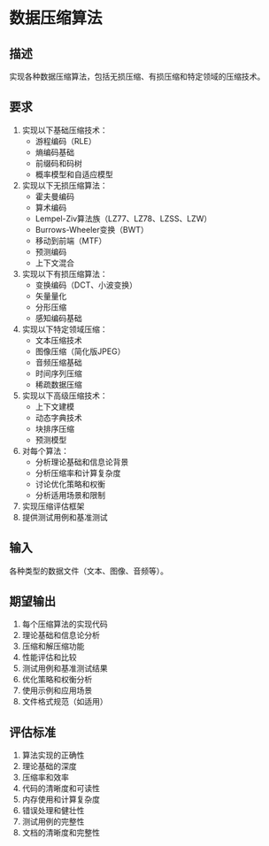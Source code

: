 # 数据压缩算法

## 描述
实现各种数据压缩算法，包括无损压缩、有损压缩和特定领域的压缩技术。

## 要求
1. 实现以下基础压缩技术：
   - 游程编码（RLE）
   - 熵编码基础
   - 前缀码和码树
   - 概率模型和自适应模型
2. 实现以下无损压缩算法：
   - 霍夫曼编码
   - 算术编码
   - Lempel-Ziv算法族（LZ77、LZ78、LZSS、LZW）
   - Burrows-Wheeler变换（BWT）
   - 移动到前端（MTF）
   - 预测编码
   - 上下文混合
3. 实现以下有损压缩算法：
   - 变换编码（DCT、小波变换）
   - 矢量量化
   - 分形压缩
   - 感知编码基础
4. 实现以下特定领域压缩：
   - 文本压缩技术
   - 图像压缩（简化版JPEG）
   - 音频压缩基础
   - 时间序列压缩
   - 稀疏数据压缩
5. 实现以下高级压缩技术：
   - 上下文建模
   - 动态字典技术
   - 块排序压缩
   - 预测模型
6. 对每个算法：
   - 分析理论基础和信息论背景
   - 分析压缩率和计算复杂度
   - 讨论优化策略和权衡
   - 分析适用场景和限制
7. 实现压缩评估框架
8. 提供测试用例和基准测试

## 输入
各种类型的数据文件（文本、图像、音频等）。

## 期望输出
1. 每个压缩算法的实现代码
2. 理论基础和信息论分析
3. 压缩和解压缩功能
4. 性能评估和比较
5. 测试用例和基准测试结果
6. 优化策略和权衡分析
7. 使用示例和应用场景
8. 文件格式规范（如适用）

## 评估标准
1. 算法实现的正确性
2. 理论基础的深度
3. 压缩率和效率
4. 代码的清晰度和可读性
5. 内存使用和计算复杂度
6. 错误处理和健壮性
7. 测试用例的完整性
8. 文档的清晰度和完整性